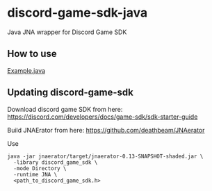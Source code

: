 # discord-game-sdk-java

Java JNA wrapper for Discord Game SDK

## How to use

[Example.java](src/main/java/io/github/deathbeam/discordgamesdk/examples/Example.java)

## Updating discord-game-sdk

Download discord game SDK from here: https://discord.com/developers/docs/game-sdk/sdk-starter-guide

Build JNAErator from here: https://github.com/deathbeam/JNAerator

Use

```
java -jar jnaerator/target/jnaerator-0.13-SNAPSHOT-shaded.jar \
  -library discord_game_sdk \
  -mode Directory \
  -runtime JNA \
  <path_to_discord_game_sdk.h>
```

